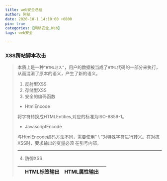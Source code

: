 ```yaml
---
title: web安全总结
author: 阿航
date: 2020-10-1 14:10:00 +0800
pin: true
categories: [网络安全,Web]
tags: web安全

---
```




### XSS跨站脚本攻击

>本质上是一种`“HTML注入”`，用户的数据被当成了`HTML`代码的一部分来执行，从而混淆了原本的语义，产生了新的语义。
>
>1. 反射型XSS
>2. 存储型XSS
>3. 安全的编码函数
>
>* HtmlEncode
>
>将字符转换成HTMLEntities,对应的标准为ISO-8859-1。
>
>* JavascriptEncode
>
>与HtmlEncode编码方法不同，需要使用" \ "对特殊字符进行转义。在对抗XSS时，要求输出的变量必须                在引号内部。
>
>*****
>
>
>
>4. 防御XSS
>
>|      | HTML标签输出         | HTML属性输出              | <script>标签输出                  | 事件中输出                                   | CSS中输出                                                    | 地址中输出 |
>| ---- | -------------------- | ------------------------- | --------------------------------- | -------------------------------------------- | ------------------------------------------------------------ | ---------- |
>| 例   | `<div>$var</div>`    | `<div name="$var"></div>` | `<script> varx="$var"; </script>` | `<a href=# onclick="funcA('$var')">test</a>` | 略(P100)                                                     | ...        |
>| 防御 | 对变量使用HtmlEncode | 对变量使用HtmlEncode      | 使用JavascriptEncode              | 使用JavascriptEncode                         | 禁止用户可控制的变量再`<style>`标签,“HTML标签的style属性”以及“CSS文件”中输出 | ...        |
>
>地址中输出
>
>>```
>><a href = "$var" >test</a> 
>>```
>>
>>构造伪协议实施攻击:
>>
>>* ```
>> <a href = "javascript:alert(1);" >test</a>
>> ```
>> ```
>>
>> ```
>>
>>```
>>
>>```
>>
>>```
>>
>>```
>>
>>```
>>如果变量是整个URL,先检查变量是否以“http”开头，若不是则自动添加。
>>```
>>
>>```
>>
>>```
>>
>>```
>>
>>```
>>
>>```
>>
>>```
>
>5. 防御DOM Based XSS
>
>****



## 第4章 跨站点请求伪造(CSRF)

*****

### 4.1 CSRF简介

>1. 攻击者在自己的域中构造一个页面:
>
>   * ```
>     http://www.a.com/csrf.html
>     ```
>
>   * 内容为:
>
>   * ```
>     <img src ="http://blog.sohu.com/manage/entry.do?m=delete&id=156714243" />
>     ```
>
>   * 地址指向删除博客文章的链接，诱使目标用户访问该页面，图片标签会向服务器发送一次GET 请求，删除文章。
>

### 4.2 CSRF进阶

####        		1. 浏览器的cookie 策略

>  >*  Session Cookie（临时Cookie）
>  >* Third-party Cookie (本地Cookie)
>

#### 				2. P3P头

>  * 使`<iframe>,<script>`等标签在IE中不再拦截第三方Cookie的发送。
>

### 4.3 CSRF的防御

#### 						1. 验证码

#### 						2. Referer Check(防止图片盗链)

>>检查Referer是否合法来判断用户是否被CSRF攻击。
>>
>>缺陷:服务器并非什么时候都能取到Referer。

#### 						3. Anti CSRF Token

>  * 在URL尾部新增一个参数Token，要求生成足够随机，使用安全的随机数生成器。
>  * 为防止Token通过Referer的方式泄露，应该尽量将其放在表单中。把敏感操作GET改为POST，以form表单(或者ajax)的形式提交。
>
>*****



## 第5章 点击劫持(ClickJacking)

****

### 5.1 点击劫持(ClickJacking)

#### 		1. 概念

>  * 使用一个透明的，不可见的iframe覆盖在网页上，然后诱使用户在网页上操作，通过调整iframe页面的位置，使用户恰好点击在iframe页面的一些功能按钮上。

### 5.2 Flash点击劫持

### 5.3 图片覆盖攻击

>* XSIO(Cross Site Image Overlaying): 利用图片的style,或者能控制CSS。

### 5.4 拖拽劫持与数据劫持

>* 诱使用户从隐藏的不可见iframe中“拖拽”出攻击者希望得到的数据，然后放到攻击者能控制的另外一个页面中，从而窃取数据。

### 5.5 TapJacking(触屏劫持）

****



### 5.6 防御ClickJacking

  	#### 				1. frame busting

>>```
>>if (top.location != location) {
>>	top.location = self.location;
>>}
>>```
>>
>>通过上面代码禁止iframe的嵌套。
>>
>>缺陷：由于使用JavaScript写的，容易被绕过。
>>
>>解决该问题最好的方案是使用一个HTTP头。
>>
>>****
>
>****

#### 						2. X-Frame-Options

>>它有三个可选的值
>>
>>* DENY
>>* SAMEORIGIN
>>* ALLOW-FROM origin
>>
>>当值为DENY时，浏览器拒绝当前页面加载任何frame页面。
>>
>>若值为SAMEORIGIN，则frame页面的地址只能为同源域名下的页面。
>>
>>若值为ALLOW-FROM，则可以定义允许frame加载的页面地址。
>>
>>****
>
>****



## 第6章 HTML5 安全

*****

### 6.1 HTML5 新标签

#### 	     				1. iframe中的sandbox

>* `<iframe>`标签加载的内容被视为一个独立的源，其中的**脚本**被禁止执行，**表单**被禁止提交，**插件**被禁止加载，指向其它浏览对象的**链接**也会被禁止。
>
>* sandbox有以下几个属性
>
>* allow-same-origin: 允许同源访问
>* allow-top-navigation: 允许访问顶层窗口
>* allow-forms: 允许提交表单
>* allow-scripts: 允许执行脚本
>
>* iframe实例
>
>```
><iframe sandbox="allow-same-origin allow-forms allow-scripts"
>	src="http://......."</iframe>
>```

#### 		

#### 		2. Link Types: noreferre

>```
><a href="xxx" rel="noreferrer" >test</a>
>```
>
>标签指定了noreferrer后，浏览器在请求该标签的地址后不再发送Referer。

#### 						3. Canvas

****



### 6.2 其它安全

#### 						1. Cross-Origin Resource Sharing

>* Origin Header 用于标记HTTP发起的“源”，服务器端通过识别这个来判断浏览器的请求是否来自一个合法的“源”。

#### 						2. postMessage-跨窗口传递消息

>* postMessage允许每一个window对象往其他的窗口发送文本消息，从而实现跨窗口的消息传递。该功能不受同源策略限制。

#### 				3. Web Storage

>就像一个非关系型数据库，由Key-Value对组成，使用方法为:
>
>```
>设置一个值: window.sessionStorage.setItem(key,value);
>读取一个值: window.sessionStorage.getItem(key);
>```
>
>* Session Storage，关闭浏览器就会失效。
>* Local Storage，数据会一直存在。

****



## 第7章 注入攻击

### 7.1 SQL注入

​		注入攻击的的两个条件:

>* 用户能够控制数据的输入。
>* 原本要执行的代码拼接了用户的输入。

#### 						1. 盲注

>* 盲注验证：构造简单的条件语句，根据返回页面是否发生变化，来判断SQL语句是否得到执行。
>
>* ```
> http://newspaper.com/items.php?id=2 and 1=2
> ```
> ```
>
> ```
>
>```
>
>```
>
>```
>
>```
>
>```
>
>```
>* ```
>  http://newspaper.com/items.php?id=2 and 1=1
>  ```
>```
>
>```
>
>```
>
>```
>
>对比上面两个页面返回结果的差异，判断是否存在SQL注入漏洞。
>
>```
>
>```
>
>```
>
>```

#### 						2. Timing Attack

>* 利用BENCHMARK()
>

### 7.2 数据库攻击技巧

*****



### 7.3 防御SQL注入

#### 				1. 使用预编译语句

#### 				2. 使用存储过程

#### 				3. 检查数据类型

>* 限制用户输入数据的数据类型

#### 		4. 使用安全函数

### 		7.4 其它注入攻击

#### 				1. XML注入

#### 				2. 代码注入

#### 				3. CRLF注入

*****



## 第8章 文件上传漏洞

****

 





